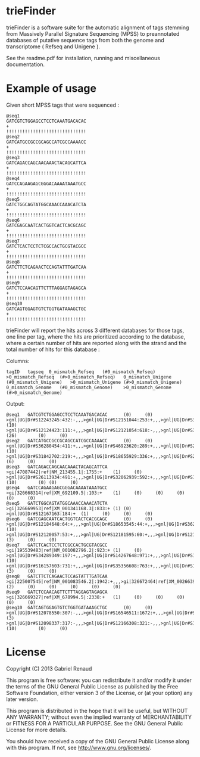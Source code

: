trieFinder
==========


trieFinder is a software suite for the automatic alignment of tags stemming from Massively Parallel Signature Sequencing (MPSS) to preannotated databases of putative sequence tags from both the genome and transcriptome ( Refseq and Unigene ).


See the readme.pdf for installation, running and miscellaneous documentation.


Example of usage
==========

Given short MPSS tags that were sequenced :

    @seq1
    GATCGTCTGGAGCCTCCTCAAATGACACAC
    +
    !!!!!!!!!!!!!!!!!!!!!!!!!!!!!!
    @seq2
    GATCATGCCGCCGCAGCCATCGCCAAAACC
    +
    !!!!!!!!!!!!!!!!!!!!!!!!!!!!!!
    @seq3
    GATCAGACCAGCAACAAACTACAGCATTCA
    +
    !!!!!!!!!!!!!!!!!!!!!!!!!!!!!!
    @seq4
    GATCCAGAAGAGCGGGACAAAATAAATGCC
    +
    !!!!!!!!!!!!!!!!!!!!!!!!!!!!!!
    @seq5
    GATCTGGCAGTATGGCAAACCAAACATCTA
    +
    !!!!!!!!!!!!!!!!!!!!!!!!!!!!!!
    @seq6
    GATCGAGCAATCACTGGTCACTCACGCAGC
    +
    !!!!!!!!!!!!!!!!!!!!!!!!!!!!!!
    @seq7
    GATCTCACTCCTCTCGCCACTGCGTACGCC
    +
    !!!!!!!!!!!!!!!!!!!!!!!!!!!!!!
    @seq8
    GATCTTCTCAGAACTCCAGTATTTGATCAA
    +
    !!!!!!!!!!!!!!!!!!!!!!!!!!!!!!
    @seq9
    GATCTCCAACAGTTCTTTAGGAGTAGAGCA
    +
    !!!!!!!!!!!!!!!!!!!!!!!!!!!!!!
    @seq10
    GATCAGTGGAGTGTCTGGTGATAAAGCTGC
    +
    !!!!!!!!!!!!!!!!!!!!!!!!!!!!!!

trieFinder will report the hits across 3 different databases for those tags, one line per tag, where the hits are prioritized according to the database, where a certain number of hits are reported along with the strand and the total number of hits for this database  :

Columns:

    tagID	tagseq	0_mismatch_Refseq	(#0_mismatch_Refseq)	>0_mismatch_Refseq	(#>0_mismatch_Refseq)	0_mismatch_Unigene	(#0_mismatch_Unigene)	>0_mismatch_Unigene	(#>0_mismatch_Unigene)	0_mismatch_Genome	(#0_mismatch_Genome)	>0_mismatch_Genome	(#>0_mismatch_Genome)


Output:


    @seq1	GATCGTCTGGAGCCTCCTCAAATGACACAC		(0)		(0)	>gnl|UG|Dr#S12243245:432:-,,,>gnl|UG|Dr#S12151044:253:+,,,>gnl|UG|Dr#S36304394:658:-,,,>gnl|UG|Dr#S12244676:107:+,,,>gnl|UG|Dr#S36299574:226:+,,,>gnl|UG|Dr#S12193130:616:-,,,>gnl|UG|Dr#S34232649:231:+,,,>gnl|UG|Dr#S36316063:668:-,,,>gnl|UG|Dr#S36280735:596:-,,,>gnl|UG|Dr#S18343704:651:-	(10)	>gnl|UG|Dr#S12124423:111:+,,,>gnl|UG|Dr#S12121054:618:-,,,>gnl|UG|Dr#S34224583:229:+,,,>gnl|UG|Dr#S34224301:234:+,,,>gnl|UG|Dr#S12124397:24:+,,,>gnl|UG|Dr#S36315971:655:-,,,>gnl|UG|Dr#S21009866:626:-,,,>gnl|UG|Dr#S18222838:626:-,,,>gnl|UG|Dr#S12125085:620:-,,,>gnl|UG|Dr#S18221142:649:-	(26)		(0)		(0)
    @seq2	GATCATGCCGCCGCAGCCATCGCCAAAACC		(0)		(0)	>gnl|UG|Dr#S36280454:411:+,,,>gnl|UG|Dr#S46923620:289:+,,,>gnl|UG|Dr#S24522822:344:+,,,>gnl|UG|Dr#S34306077:328:+,,,>gnl|UG|Dr#S24523153:348:+,,,>gnl|UG|Dr#S19528905:350:+,,,>gnl|UG|Dr#S52625016:213:+,,,>gnl|UG|Dr#S26412454:367:+,,,>gnl|UG|Dr#S12281713:329:+,,,>gnl|UG|Dr#S19069881:355:+	(10)	>gnl|UG|Dr#S31842702:219:+,,,>gnl|UG|Dr#S18655929:336:+,,,>gnl|UG|Dr#S21532139:379:+,,,>gnl|UG|Dr#S16007879:388:+,,,>gnl|UG|Dr#S26411042:285:+,,,>gnl|UG|Dr#S15988909:325:+	(6)		(0)		(0)
    @seq3	GATCAGACCAGCAACAAACTACAGCATTCA	>gi|47087442|ref|NM_213455.1|:1755:+	(1)		(0)	>gnl|UG|Dr#S26113934:491:+,,,>gnl|UG|Dr#S32062939:592:+,,,>gnl|UG|Dr#S16155405:386:+,,,>gnl|UG|Dr#S31888623:819:+,,,>gnl|UG|Dr#S36329495:711:-,,,>gnl|UG|Dr#S32029339:731:-,,,>gnl|UG|Dr#S31881829:118:+,,,>gnl|UG|Dr#S12247787:64:+,,,>gnl|UG|Dr#S31884660:575:+,,,>gnl|UG|Dr#S26113583:550:+	(10)		(0)	(0)		(0)
    @seq4	GATCCAGAAGAGCGGGACAAAATAAATGCC	>gi|326668314|ref|XM_692109.5|:103:+	(1)		(0)		(0)		(0)		(0)		(0)
    @seq5	GATCTGGCAGTATGGCAAACCAAACATCTA	>gi|326669953|ref|XM_001341168.3|:833:+	(1)	(0)	>gnl|UG|Dr#S12167163:184:+	(1)		(0)		(0)		(0)
    @seq6	GATCGAGCAATCACTGGTCACTCACGCAGC		(0)		(0)	>gnl|UG|Dr#S12184648:64:+,,,>gnl|UG|Dr#S18653545:44:+,,,>gnl|UG|Dr#S36222728:143:+,,,>gnl|UG|Dr#S36233154:90:+,,,>gnl|UG|Dr#S12283737:131:+,,,>gnl|UG|Dr#S27069424:105:+,,,>gnl|UG|Dr#S14274622:60:+,,,>gnl|UG|Dr#S12226371:132:+,,,>gnl|UG|Dr#S27073093:84:+,,,>gnl|UG|Dr#S27059264:66:+	(10)	>gnl|UG|Dr#S12120057:53:+,,,>gnl|UG|Dr#S12181595:60:+,,,>gnl|UG|Dr#S12110458:53:+	(3)		(0)		(0)
    @seq7	GATCTCACTCCTCTCGCCACTGCGTACGCC	>gi|195539483|ref|NM_001082796.2|:923:+	(1)		(0)	>gnl|UG|Dr#S34289349:197:+,,,>gnl|UG|Dr#S14267648:971:+,,,>gnl|UG|Dr#S12210562:362:+,,,>gnl|UG|Dr#S24604573:34:+,,,>gnl|UG|Dr#S12369849:157:+,,,>gnl|UG|Dr#S37452744:923:+,,,>gnl|UG|Dr#S12256675:220:+,,,>gnl|UG|Dr#S31851124:410:+,,,>gnl|UG|Dr#S17837918:946:+,,,>gnl|UG|Dr#S31869489:75:+	(10)	>gnl|UG|Dr#S16157603:731:+,,,>gnl|UG|Dr#S35356608:763:+,,,>gnl|UG|Dr#S12100358:625:+	(3)		(0)		(0)
    @seq8	GATCTTCTCAGAACTCCAGTATTTGATCAA	>gi|225007545|ref|NM_001083546.2|:1942:+,,,>gi|326672464|ref|XM_002663974.2|:1942:+	(2)		(0)		(0)		(0)		(0)		(0)
    @seq9	GATCTCCAACAGTTCTTTAGGAGTAGAGCA	>gi|326669327|ref|XM_678994.5|:2338:+	(1)		(0)		(0)		(0)		(0)		(0)
    @seq10	GATCAGTGGAGTGTCTGGTGATAAAGCTGC		(0)		(0)	>gnl|UG|Dr#S12078550:307:-,,,>gnl|UG|Dr#S16546511:1672:+,,,>gnl|UG|Dr#S19861994:1672:+	(3)	>gnl|UG|Dr#S12098337:317:-,,,>gnl|UG|Dr#S12166308:321:-,,,>gnl|UG|Dr#S15997299:323:-,,,>gnl|UG|Dr#S20967007:1675:+,,,>gnl|UG|Dr#S32027677:337:-,,,>gnl|UG|Dr#S32054770:274:+,,,>gnl|UG|Dr#S34830601:295:+,,,>gnl|UG|Dr#S41574179:1684:+,,,>gnl|UG|Dr#S46922454:1659:+,,,>gnl|UG|Dr#S12113846:285:-	(10)		(0)		(0)




License
==========

Copyright (C) 2013 Gabriel Renaud

This program is free software: you can redistribute it and/or modify
it under the terms of the GNU General Public License as published by
the Free Software Foundation, either version 3 of the License, or
(at your option) any later version.

This program is distributed in the hope that it will be useful,
but WITHOUT ANY WARRANTY; without even the implied warranty of
MERCHANTABILITY or FITNESS FOR A PARTICULAR PURPOSE.  See the
GNU General Public License for more details.

You should have received a copy of the GNU General Public License
along with this program.  If not, see <http://www.gnu.org/licenses/>.
